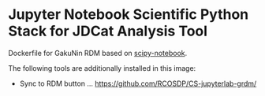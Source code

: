 # Jupyter Notebook Scientific Python Stack for JDCat Analysis Tool

Dockerfile for GakuNin RDM based on [scipy-notebook](https://hub.docker.com/r/jupyter/scipy-notebook).

The following tools are additionally installed in this image:

- Sync to RDM button ... https://github.com/RCOSDP/CS-jupyterlab-grdm/
